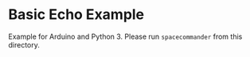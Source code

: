 # Basic Echo Example

Example for Arduino and Python 3. Please run `spacecommander` from this directory.
